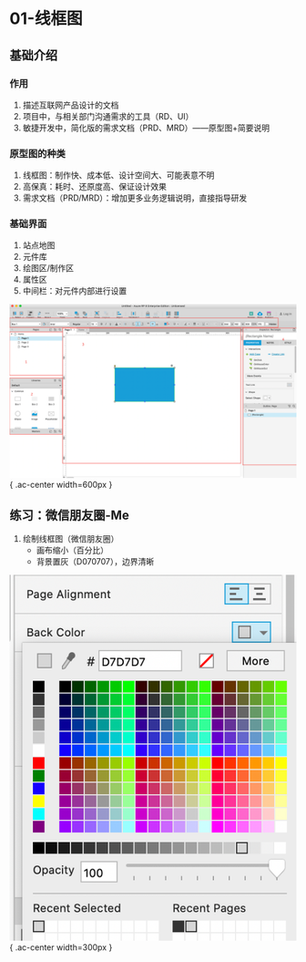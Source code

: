 # 01-线框图

## 基础介绍

### 作用

1. 描述互联网产品设计的文档
2. 项目中，与相关部门沟通需求的工具（RD、UI）
3. 敏捷开发中，简化版的需求文档（PRD、MRD）——原型图+简要说明

### 原型图的种类

1. 线框图：制作快、成本低、设计空间大、可能表意不明
2. 高保真：耗时、还原度高、保证设计效果
3. 需求文档（PRD/MRD）：增加更多业务逻辑说明，直接指导研发

### 基础界面

1. 站点地图
2. 元件库
3. 绘图区/制作区
4. 属性区
5. 中间栏：对元件内部进行设置

![布局](../images/axure页面布局.png){ .ac-center width=600px }

## 练习：微信朋友圈-Me

1. 绘制线框图（微信朋友圈）
   * 画布缩小（百分比）
   * 背景置灰（D070707），边界清晰

![调色](../images/调色.png){ .ac-center width=300px }

